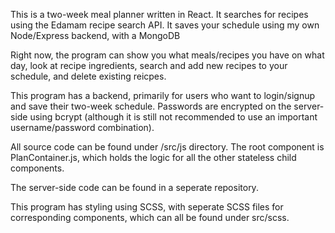 This is a two-week meal planner written in React. It searches for recipes using the Edamam recipe search API. It saves your schedule using my own Node/Express backend, with a MongoDB

Right now, the program can show you what meals/recipes you have on what day, look at recipe ingredients, search and add new recipes to your schedule, and delete existing reicpes.

This program has a backend, primarily for users who want to login/signup and save their two-week schedule. Passwords are encrypted on the server-side using bcrypt (although it is still not recommended to use an important username/password combination).

All source code can be found under /src/js directory. The root component is PlanContainer.js, which holds the logic for all the other stateless child components.

The server-side code can be found in a seperate repository.

This program has styling using SCSS, with seperate SCSS files for corresponding components, which can all be found under src/scss.